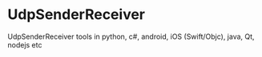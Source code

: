 # UdpSenderReceiver
UdpSenderReceiver tools in python, c#, android, iOS (Swift/Objc), java, Qt, nodejs etc
